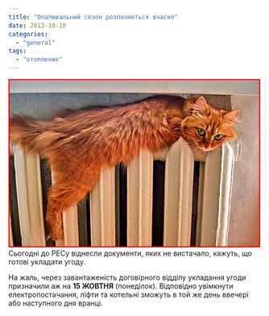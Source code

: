```yaml
---
title: "Опалювальний сезон розпочнеться вчасно"
date: 2012-10-10
categories: 
  - "general"
tags: 
  - "отопление"
---
```


[![](/wp-content/uploads/2012/10/kot-na-bataree.jpg "кот-на-батарее")](/wp-content/uploads/2012/10/kot-na-bataree.jpg "кот-на-батарее")Сьогодні до РЕСу віднесли документи, яких не вистачало, кажуть, що готові укладати угоду.

На жаль, через завантаженість договірного відділу укладання угоди призначили аж на **15 ЖОВТНЯ** (понеділок). Відповідно увімкнути електропостачання, ліфти та котельні зможуть в той же день ввечері або наступного дня вранці.
